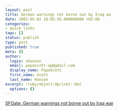 ```yaml
---
layout: post
title: German warnings not borne out by Iraq wa
date: 2003-05-02 18:05:56.000000000 +02:00
categories:
- quick links
tags: []
status: publish
type: post
published: true
meta: {}
author:
  login: shanson
  email: papascott-wp@gmail.com
  display_name: PapaScott
  first_name: Scott
  last_name: Hanson
excerpt: !ruby/object:Hpricot::Doc
  options: {}
---
```

<p><a title="You mean our news media lies, too?" href="http://www.sfgate.com/cgi-bin/article.cgi?f=/c/a/2003/05/01/MN306600.DTL">SFGate: German warnings not borne out by Iraq war</a></p>
